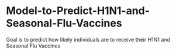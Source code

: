 # Model-to-Predict-H1N1-and-Seasonal-Flu-Vaccines
Goal is to predict how likely individuals are to receive their H1N1 and Seasonal Flu Vaccines

